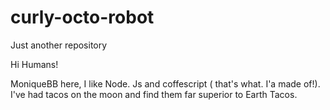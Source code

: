 # curly-octo-robot
Just another repository

 

Hi Humans!

MoniqueBB here, I like Node. Js and coffescript ( that's what. I'a made of!). I've had tacos on the moon and find them far superior to Earth Tacos.
